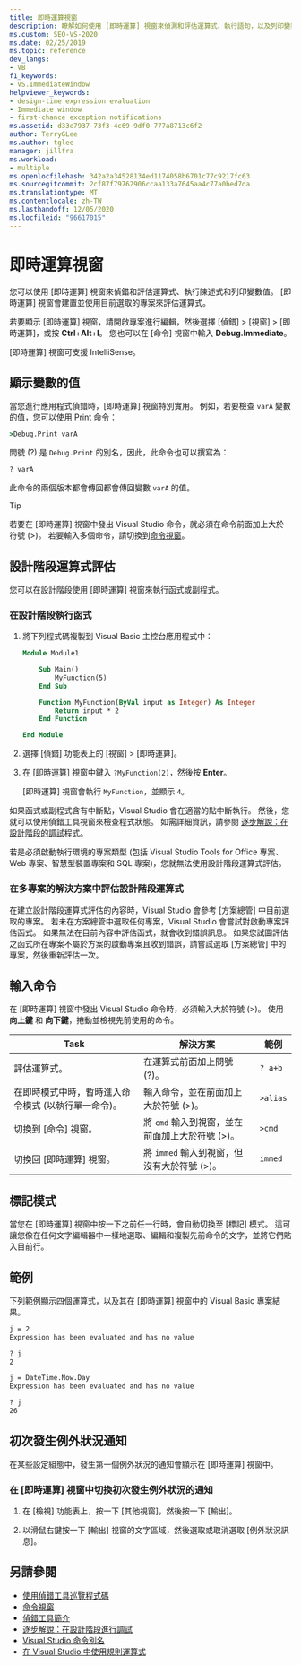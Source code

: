 ```yaml
---
title: 即時運算視窗
description: 瞭解如何使用 [即時運算] 視窗來偵測和評估運算式、執行語句，以及列印變數值。
ms.custom: SEO-VS-2020
ms.date: 02/25/2019
ms.topic: reference
dev_langs:
- VB
f1_keywords:
- VS.ImmediateWindow
helpviewer_keywords:
- design-time expression evaluation
- Immediate window
- first-chance exception notifications
ms.assetid: d33e7937-73f3-4c69-9df0-777a8713c6f2
author: TerryGLee
ms.author: tglee
manager: jillfra
ms.workload:
- multiple
ms.openlocfilehash: 342a2a34528134ed1174058b6701c77c9217fc63
ms.sourcegitcommit: 2cf87f79762906ccaa133a7645aa4c77a0bed7da
ms.translationtype: MT
ms.contentlocale: zh-TW
ms.lasthandoff: 12/05/2020
ms.locfileid: "96617015"
---
```

# <a name="immediate-window"></a>即時運算視窗

您可以使用 [即時運算] 視窗來偵錯和評估運算式、執行陳述式和列印變數值。 [即時運算] 視窗會建置並使用目前選取的專案來評估運算式。

若要顯示 [即時運算] 視窗，請開啟專案進行編輯，然後選擇 [偵錯] > [視窗] > [即時運算]，或按 **Ctrl**+**Alt**+**I**。 您也可以在 [命令] 視窗中輸入 **Debug.Immediate**。

[即時運算] 視窗可支援 IntelliSense。

## <a name="display-the-values-of-variables"></a>顯示變數的值

當您進行應用程式偵錯時，[即時運算] 視窗特別實用。 例如，若要檢查 `varA` 變數的值，您可以使用 [Print 命令](../../ide/reference/print-command.md)：

```cmd
>Debug.Print varA
```

問號 (?) 是 `Debug.Print` 的別名，因此，此命令也可以撰寫為：

```cmd
? varA
```

此命令的兩個版本都會傳回都會傳回變數 `varA` 的值。

> [!TIP]
> 若要在 [即時運算] 視窗中發出 Visual Studio 命令，就必須在命令前面加上大於符號 (>)。 若要輸入多個命令，請切換到[命令視窗](command-window.md)。

## <a name="design-time-expression-evaluation"></a>設計階段運算式評估

您可以在設計階段使用 [即時運算] 視窗來執行函式或副程式。

### <a name="execute-a-function-at-design-time"></a>在設計階段執行函式

1. 將下列程式碼複製到 Visual Basic 主控台應用程式中：

   ```vb
   Module Module1

       Sub Main()
           MyFunction(5)
       End Sub

       Function MyFunction(ByVal input as Integer) As Integer
           Return input * 2
       End Function

   End Module
   ```

2. 選擇 [偵錯] 功能表上的 [視窗] > [即時運算]。

3. 在 [即時運算] 視窗中鍵入 `?MyFunction(2)`，然後按 **Enter**。

    [即時運算] 視窗會執行 `MyFunction`，並顯示 `4`。

如果函式或副程式含有中斷點，Visual Studio 會在適當的點中斷執行。 然後，您就可以使用偵錯工具視窗來檢查程式狀態。 如需詳細資訊，請參閱 [逐步解說：在設計階段的調試](../../debugger/walkthrough-debugging-at-design-time.md)程式。

若是必須啟動執行環境的專案類型 (包括 Visual Studio Tools for Office 專案、Web 專案、智慧型裝置專案和 SQL 專案)，您就無法使用設計階段運算式評估。

### <a name="design-time-expression-evaluation-in-multi-project-solutions"></a>在多專案的解決方案中評估設計階段運算式

在建立設計階段運算式評估的內容時，Visual Studio 會參考 [方案總管] 中目前選取的專案。 若未在方案總管中選取任何專案，Visual Studio 會嘗試對啟動專案評估函式。 如果無法在目前內容中評估函式，就會收到錯誤訊息。 如果您試圖評估之函式所在專案不屬於方案的啟動專案且收到錯誤，請嘗試選取 [方案總管] 中的專案，然後重新評估一次。

## <a name="enter-commands"></a>輸入命令

在 [即時運算] 視窗中發出 Visual Studio 命令時，必須輸入大於符號 (>)。 使用 **向上鍵** 和 **向下鍵**，捲動並檢視先前使用的命令。

|Task|解決方案|範例|
|----------|--------------|-------------|
|評估運算式。|在運算式前面加上問號 (?)。|`? a+b`|
|在即時模式中時，暫時進入命令模式 (以執行單一命令)。|輸入命令，並在前面加上大於符號 (>)。|`>alias`|
|切換到 [命令] 視窗。|將 `cmd` 輸入到視窗，並在前面加上大於符號 (>)。|`>cmd`|
|切換回 [即時運算] 視窗。|將 `immed` 輸入到視窗，但沒有大於符號 (>)。|`immed`|

## <a name="mark-mode"></a>標記模式

當您在 [即時運算] 視窗中按一下之前任一行時，會自動切換至 [標記] 模式。 這可讓您像在任何文字編輯器中一樣地選取、編輯和複製先前命令的文字，並將它們貼入目前行。

## <a name="examples"></a>範例

下列範例顯示四個運算式，以及其在 [即時運算] 視窗中的 Visual Basic 專案結果。

```cmd
j = 2
Expression has been evaluated and has no value

? j
2

j = DateTime.Now.Day
Expression has been evaluated and has no value

? j
26
```

## <a name="first-chance-exception-notifications"></a>初次發生例外狀況通知

在某些設定組態中，發生第一個例外狀況的通知會顯示在 [即時運算] 視窗中。

### <a name="toggle-first-chance-exception-notifications-in-the-immediate-window"></a>在 [即時運算] 視窗中切換初次發生例外狀況的通知

1. 在 [檢視] 功能表上，按一下 [其他視窗]，然後按一下 [輸出]。

2. 以滑鼠右鍵按一下 [輸出] 視窗的文字區域，然後選取或取消選取 [例外狀況訊息]。

## <a name="see-also"></a>另請參閱

- [使用偵錯工具巡覽程式碼](../../debugger/navigating-through-code-with-the-debugger.md)
- [命令視窗](../../ide/reference/command-window.md)
- [偵錯工具簡介](../../debugger/debugger-feature-tour.md)
- [逐步解說：在設計階段進行調試](../../debugger/walkthrough-debugging-at-design-time.md)
- [Visual Studio 命令別名](../../ide/reference/visual-studio-command-aliases.md)
- [在 Visual Studio 中使用規則運算式](../../ide/using-regular-expressions-in-visual-studio.md)
